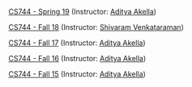 [CS744 - Spring 19](http://pages.cs.wisc.edu/~akella/CS744/S19/papers.html) (Instructor: [Aditya Akella](http://pages.cs.wisc.edu/~akella/))

[CS744 - Fall 18](http://pages.cs.wisc.edu/~shivaram/cs744-fa18/) (Instructor: [Shivaram Venkataraman](http://pages.cs.wisc.edu/~shivaram/))

[CS744 - Fall 17](http://pages.cs.wisc.edu/~akella/CS744/F17/papers.html) (Instructor: [Aditya Akella](http://pages.cs.wisc.edu/~akella/))

[CS744 - Fall 16](http://pages.cs.wisc.edu/~akella/CS838/F16/papers.html) (Instructor: [Aditya Akella](http://pages.cs.wisc.edu/~akella/))

[CS744 - Fall 15](http://pages.cs.wisc.edu/~akella/CS838/F15/papers.html) (Instructor: [Aditya Akella](http://pages.cs.wisc.edu/~akella/))
